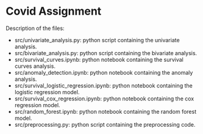 # Covid Assignment
Description of the files:
- src/univariate_analysis.py: python script containing the univariate analysis.
- src/bivariate_analysis.py: python script containing the bivariate analysis.
- src/survival_curves.ipynb: python notebook containing the survival curves analysis.
- src/anomaly_detection.ipynb: python notebook containing the anomaly analysis.
- src/survival_logistic_regression.ipynb: python notebook containing the logistic regression model.
- src/survival_cox_regression.ipynb: python notebook containing the cox regression model.
- src/random_forest.ipynb: python notebook containing the random forest model.
- src/preprocessing.py: python script containing the preprocessing code.
